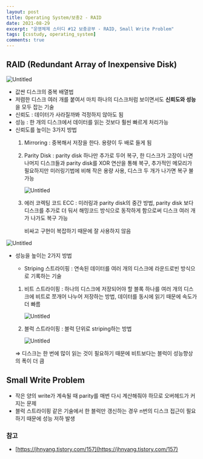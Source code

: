 ```yaml
---
layout: post
title: Operating System/보충2 - RAID
date: 2021-08-29
excerpt: "운영체제 스터디 #12 보충공부 - RAID, Small Write Problem"
tags: [csstudy, operating_system]
comments: true
---
```


## RAID (Redundant Array of Inexpensive Disk)

![Untitled](https://s3-us-west-2.amazonaws.com/secure.notion-static.com/d3db8205-832b-4c56-af63-e405e66cc928/Untitled.png)

- 값싼 디스크의 중복 배열법
- 저렴한 디스크 여러 개를 붙여서 마치 하나의 디스크처럼 보이면서도 **신뢰도와 성능**을 모두 잡는 기술
- 신뢰도 : 데이터가 사라질까봐 걱정하지 않아도 됨
- 성능 : 한 개의 디스크에서 데이터를 읽는 것보다 훨씬 빠르게 처리가능
- 신뢰도를 높이는 3가지 방법
    1. Mirroring : 중복해서 저장을 한다. 용량이 두 배로 들게 됨
    2. Parity  Disk : parity disk 하나만 추가로 두어 복구, 한 디스크가 고장이 나면 나머지 디스크들과 parity disk를 XOR 연산을 통해 복구, 추가적인 메모리가 필요하지만 미러링기법에 비해 작은 용량 사용, 디스크 두 개가 나가면 복구 불가능

       ![Untitled](https://s3-us-west-2.amazonaws.com/secure.notion-static.com/8b625f74-4c6a-4c02-81e9-4478d42c7917/Untitled.png)

    3. 에러 코렉팅 코드 ECC : 미러링과 parity disk의 중간 방법, parity disk 보다 디스크를 추가로 더 둬서 해밍코드 방식으로 동작하게 함으로써 디스크 여러 개가 나가도 복구 가능

       비싸고 구현이 복잡하기 때문에 잘 사용하지 않음

![Untitled](https://s3-us-west-2.amazonaws.com/secure.notion-static.com/299fcfca-dced-4ac5-8963-985d110cca44/Untitled.png)

- 성능을 높이는 2가지 방법
    - Striping 스트라이핑 : 연속된 데이터를 여러 개의 디스크에 라운드로빈 방식으로 기록하는 기술
    1. 비트 스트라이핑 : 하나의 디스크에 저장되어야 할 블록 하나를 여러 개의 디스크에 비트로 쪼개어 나누어 저장하는 방법, 데이터를 동시에 읽기 때문에 속도가 더 빠름

       ![Untitled](https://s3-us-west-2.amazonaws.com/secure.notion-static.com/5817a00b-faff-4c28-b69d-26836c1784ad/Untitled.png)

    2. 블럭 스트라이핑 : 블럭 단위로 striping하는 방법

       ![Untitled](https://s3-us-west-2.amazonaws.com/secure.notion-static.com/ae169f00-8782-4e02-adcd-db6dd00a64bc/Untitled.png)

  ⇒ 디스크는 한 번에 많이 읽는 것이 필요하기 때문에 비트보다는 블럭이 성능향상의 폭이 더 큼

## Small Write Problem
- 작은 양의 write가 계속될 때 parity를 매번 다시 계산해줘야 하므로 오버헤드가 커지는 문제
- 블럭 스트라이핑 같은 기술에서 한 블럭만 갱신하는 경우 n번의 디스크 접근이 필요하기 때문에 성능 저하 발생

### 참고
- [https://jhnyang.tistory.com/157](https://jhnyang.tistory.com/157)
